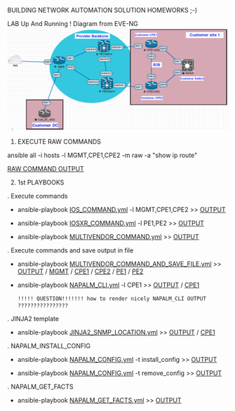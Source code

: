 BUILDING NETWORK AUTOMATION SOLUTION HOMEWORKS ;-)



LAB Up And Running !
Diagram from EVE-NG
![Diagram](MyLAB2.png)


1. EXECUTE RAW COMMANDS

ansible all -i hosts -l MGMT,CPE1,CPE2 -m raw -a "show ip route"

[RAW COMMAND OUTPUT](./LOGS/RAW_COMMAND.log)


2. 1st PLAYBOOKS

  . Execute commands
  * ansible-playbook [IOS_COMMAND.yml](IOS_COMMAND.yml) -l MGMT,CPE1,CPE2       >> [OUTPUT](./LOGS/IOS_COMMAND.log)

  * ansible-playbook [IOSXR_COMMAND.yml](IOSXR_COMMAND.yml) -l PE1,PE2       >> [OUTPUT](./LOGS/IOSXR_COMMAND.log)

  * ansible-playbook [MULTIVENDOR_COMMAND.yml](MULTIVENDOR_COMMAND.yml)    >> [OUTPUT](./LOGS/MULTIVENDOR_COMMAND.log)

  . Execute commands and save output in file
  * ansible-playbook [MULTIVENDOR_COMMAND_AND_SAVE_FILE.yml](MULTIVENDOR_COMMAND_AND_SAVE_FILE.yml)    >> [OUTPUT](./LOGS/MULTIVENDOR_COMMAND_AND_SAVE_FILE.log) / [MGMT](./configs/MGMT/MGMT_shrun.txt) / [CPE1](./configs/CPE1/CPE1_shrun.txt) / [CPE2](./configs/CPE2/CPE2_shrun.txt) / [PE1](./configs/PE1/PE1_shrun.txt) / [PE2](./configs/PE2/PE2_shrun.txt)

  * ansible-playbook [NAPALM_CLI.yml](NAPALM_CLI.yml) -l CPE1  >> [OUTPUT](./LOGS/NAPALM_CLI.log) / [CPE1](./configs/CPE1/CPE1_napalmcli.txt)

        !!!!! QUESTION!!!!!!! how to render nicely NAPALM_CLI OUTPUT ????????????????

   . JINJA2 template
  * ansible-playbook [JINJA2_SNMP_LOCATION.yml](JINJA2_SNMP_LOCATION.yml)    >> [OUTPUT](./LOGS/JINJA2_SNMP_LOCATION.log) / [CPE1](./configs/CPE1/SNMP_LOCATION.conf)

  . NAPALM_INSTALL_CONFIG
  * ansible-playbook [NAPALM_CONFIG.yml](NAPALM_CONFIG.yml) -t install_config   >> [OUTPUT](..LOGS/NAPALM_INSTALL_CONFIG.log)

  * ansible-playbook [NAPALM_CONFIG.yml](NAPALM_CONFIG.yml) -t remove_config   >> [OUTPUT](..LOGS/NAPALM_REMOVE_CONFIG.log)

  . NAPALM_GET_FACTS
  * ansible-playbook [NAPALM_GET_FACTS.yml](NAPALM_GET_FACTS.yml) >> [OUTPUT](..LOGS/NAPALM_GET_FACTS.log)
